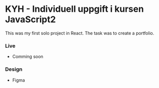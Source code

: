 # KYH - Individuell uppgift i kursen JavaScript2

This was my first solo project in React. The task was to create a portfolio.

### Live
- Comming soon

### Design
- Figma



